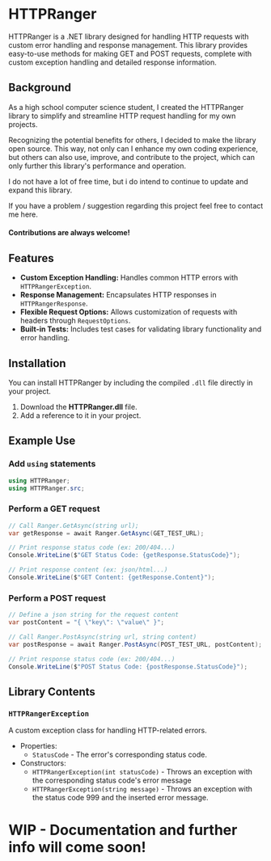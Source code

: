 # HTTPRanger

HTTPRanger is a .NET library designed for handling HTTP requests with custom error handling and response management. This library provides easy-to-use methods for making GET and POST requests, complete with custom exception handling and detailed response information.

## Background

As a high school computer science student, I created the HTTPRanger library to simplify and streamline HTTP request handling for my own projects.

Recognizing the potential benefits for others, I decided to make the library open source. This way, not only can I enhance my own coding experience, but others can also use, improve, and contribute to the project, which can only further this library's performance and operation.

I do not have a lot of free time, but i do intend to continue to update and expand this library.

If you have a problem / suggestion regarding this project feel free to contact me here.

#### Contributions are always welcome!

## Features

-   **Custom Exception Handling:** Handles common HTTP errors with `HTTPRangerException`.
-   **Response Management:** Encapsulates HTTP responses in `HTTPRangerResponse`.
-   **Flexible Request Options:** Allows customization of requests with headers through `RequestOptions`.
-   **Built-in Tests:** Includes test cases for validating library functionality and error handling.

## Installation

You can install HTTPRanger by including the compiled `.dll` file directly in your project.

1. Download the **HTTPRanger.dll** file.
2. Add a reference to it in your project.

## Example Use

### Add `using` statements

```cs
using HTTPRanger;
using HTTPRanger.src;
```

### Perform a GET request

```cs
// Call Ranger.GetAsync(string url);
var getResponse = await Ranger.GetAsync(GET_TEST_URL);

// Print response status code (ex: 200/404...)
Console.WriteLine($"GET Status Code: {getResponse.StatusCode}");

// Print response content (ex: json/html...)
Console.WriteLine($"GET Content: {getResponse.Content}");
```

### Perform a POST request

```cs
// Define a json string for the request content
var postContent = "{ \"key\": \"value\" }";

// Call Ranger.PostAsync(string url, string content)
var postResponse = await Ranger.PostAsync(POST_TEST_URL, postContent);

// Print response status code (ex: 200/404...)
Console.WriteLine($"POST Status Code: {postResponse.StatusCode}");
```

## Library Contents

### `HTTPRangerException`

A custom exception class for handling HTTP-related errors.

-   Properties:
    -   `StatusCode` - The error's corresponding status code.
-   Constructors:
    -   `HTTPRangerException(int statusCode)` - Throws an exception with the corresponding status code's error message
    -   `HTTPRangerException(string message)` - Throws an exception with the status code 999 and the inserted error message.

# WIP - Documentation and further info will come soon!
